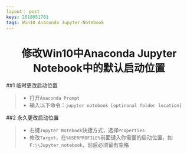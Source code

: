```yaml
---
layout： post
keys: 2018051701
tags: Win10 Anaconda Jupyter-Notebook
---
```


# <center>修改Win10中Anaconda Jupyter Notebook中的默认启动位置</center>

##1 临时更改启动位置

> - 打开`Anaconda Prompt`
> - 输入以下命令：`jupyter notebook [optinonal folder location]`

##2 永久更改启动位置

> - 右键`Jupyter Notebook`快捷方式，选择`Properties`
> - 修改`Target`，在`%USERPROFILE%`前面键入你需要的启动位置，如`F:\\Jupyter_notebook`，前后必须留有空格